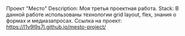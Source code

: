 Проект "Место"
Description: Моя третья проектная работа.
Stack: В данной работе использованы технологии grid layout, flex, знания о формах и медиазапросах.
Ссылка на проект: https://l1v9l9s7l.github.io/mesto-project/
